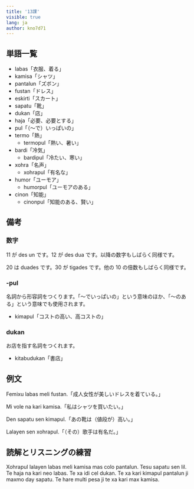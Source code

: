 ```yaml
---
title: '13課'
visible: true
lang: ja
author: kno7d71
---
```


## 単語一覧

- labas「衣服、着る」
- kamisa「シャツ」
- pantalun「ズボン」
- fustan「ドレス」
- eskirti「スカート」
- sapatu「靴」
- dukan「店」
- haja「必要、必要とする」
- pul「（〜で）いっぱいの」
- termo「熱」
	- termopul「熱い、暑い」
- bardi「冷気」
	- bardipul「冷たい、寒い」
- xohra「名声」
	- xohrapul「有名な」
- humor「ユーモア」
	- humorpul「ユーモアのある」
- cinon「知能」
	- cinonpul「知能のある、賢い」

## 備考

### 数字

11 が des un です。12 が des dua です。以降の数字もしばらく同様です。

20 は duades です。30 が tigades です。他の 10 の倍数もしばらく同様です。

### -pul

名詞から形容詞をつくります。「〜でいっぱいの」という意味のほか、「〜のある」という意味でも使用されます。

- kimapul「コストの高い、高コストの」

### dukan

お店を指す名詞をつくれます。

- kitabudukan「書店」

## 例文

Femixu labas meli fustan.「成人女性が美しいドレスを着ている。」

Mi vole na kari kamisa.「私はシャツを買いたい。」

Den sapatu sen kimapul.「あの靴は（値段が）高い。」

Lalayen sen xohrapul.「（その）歌手は有名だ。」

## 読解とリスニングの練習

Xohrapul lalayen labas meli kamisa mas colo pantalun. Tesu sapatu sen lil. Te haja na kari neo labas. Te xa idi cel dukan. Te xa kari kimapul pantalun ji maxmo day sapatu. Te hare multi pesa ji te xa kari max kamisa. 
